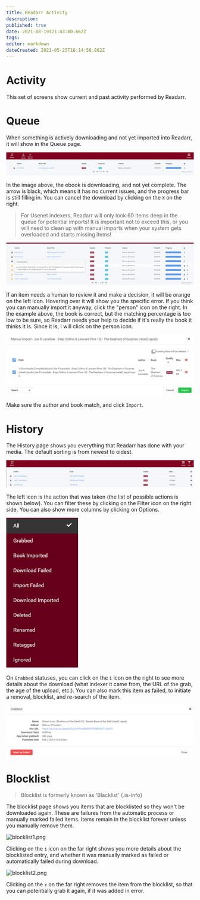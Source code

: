 ```yaml
---
title: Readarr Activity
description: 
published: true
date: 2021-08-19T21:43:00.662Z
tags: 
editor: markdown
dateCreated: 2021-05-25T16:14:58.862Z
---
```


# Activity

This set of screens show current and past activity performed by Readarr.

# Queue

When something is actively downloading and not yet imported into Readarr, it will show in the Queue page.

![queue1.png](/assets/readarr/queue1.png)

In the image above, the ebook is downloading, and not yet complete. The arrow is black, which means it has no current issues, and the progress bar is still filling in. You can cancel the download by clicking on the `X` on the right.

> For Usenet indexers, Readarr will only look 60 items deep in the queue for potential imports! It is important not to exceed this, or you will need to clean up with manual imports when your system gets overloaded and starts missing items!

![queue2.png](/assets/readarr/queue2.png)

If an item needs a human to review it and make a decision, it will be orange on the left icon. Hovering over it will show you the specific error. If you think you can manually import it anyway, click the "person" icon on the right.  In the example above, the book is correct, but the matching percentage is too low to be sure, so Readarr needs your help to decide if it's really the book it thinks it is.  Since it is, I will click on the person icon.

![queue3.png](/assets/readarr/queue3.png)

Make sure the author and book match, and click `Import`.

# History

The History page shows you everything that Readarr has done with your media. The default sorting is from newest to oldest.

![history1.png](/assets/readarr/history1.png)

The left icon is the action that was taken (the list of possible actions is shown below). You can filter these by clicking on the Filter icon on the right side. You can also show more columns by clicking on Options.

![history2.png](/assets/readarr/history2.png)

On `Grabbed` statuses, you can click on the `i` icon on the right to see more details about the download (what indexer it came from, the URL of the grab, the age of the upload, etc.). You can also mark this item as failed, to initiate a removal, blocklist, and re-search of the item.

![history4.png](/assets/readarr/history4.png)

# Blocklist

> Blocklist is formerly known as 'Blacklist' {.is-info}

The blocklist page shows you items that are blocklisted so they won't be downloaded again. These are failures from the automatic process or manually marked failed items. Items remain in the blocklist forever unless you manually remove them.

![blocklist1.png](/assets/readarr/blocklist1.png)

Clicking on the `i` icon on the far right shows you more details about the blocklisted entry, and whether it was manually marked as failed or automatically failed during download.

![blocklist2.png](/assets/readarr/blocklist2.png)

Clicking on the `x` on the far right removes the item from the blocklist, so that you can potentially grab it again, if it was added in error.
